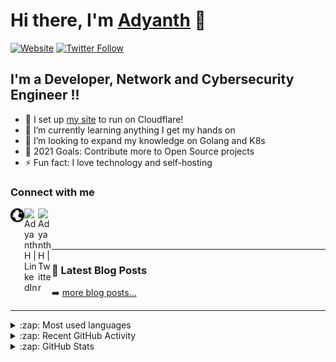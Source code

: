 # Hi there, I'm [Adyanth][website] 👋

[![Website](https://img.shields.io/badge/Site-adyanth.dev-green?style=for-the-badge)](https://adyanth.dev/)
[![Twitter Follow](https://img.shields.io/twitter/follow/realAdyanthH?color=1DA1F2&logo=twitter&style=for-the-badge)](https://twitter.com/intent/follow?original_referer=https%3A%2F%2Fgithub.com%2FrealAdyanthH&screen_name=realAdyanthH)

## I'm a Developer, Network and Cybersecurity Engineer !!

- 🔭 I set up [my site][website] to run on Cloudflare!
- 🌱 I’m currently learning anything I get my hands on
- 👯 I’m looking to expand my knowledge on Golang and K8s
- 🥅 2021 Goals: Contribute more to Open Source projects
- ⚡ Fun fact: I love technology and self-hosting

### Connect with me

[<img align="left" alt="adyanth.dev" width="22px" src="https://raw.githubusercontent.com/iconic/open-iconic/master/svg/globe.svg" />][website]
[<img align="left" alt="Adyanth H | LinkedIn" width="22px" src="https://cdn.jsdelivr.net/npm/simple-icons@v3/icons/linkedin.svg" />][linkedin]
[<img align="left" alt="Adyanth H | Twitter" width="22px" src="https://cdn.jsdelivr.net/npm/simple-icons@v3/icons/twitter.svg" />][twitter]

<br />

<!-- ### Languages and Tools -->

<br />
<br />

---

### 📕 Latest Blog Posts

<!-- BLOG-POST-LIST:START -->
<!-- BLOG-POST-LIST:END -->

➡️ [more blog posts...](https://adyanth.dev/archives/)

---

<details>
  <summary>:zap: Most used languages</summary>
  
<img align="left" alt="Top Languages" src="https://github-readme-stats.vercel.app/api/top-langs/?username=adyanth&hide=javascript&count_private=true&theme=dark" />

</details>

<details>
  <summary>:zap: Recent GitHub Activity</summary>
  
<!--START_SECTION:activity-->
<!--END_SECTION:activity-->

</details>

<details>
  <summary>:zap: GitHub Stats</summary>

<img align="left" alt="Adyanth's GitHub Stats" src="https://github-readme-stats.vercel.app/api?username=adyanth&show_icons=true&hide_border=true&count_private=true&theme=dark" />

</details>

[website]: https://adyanth.dev/
[twitter]: https://twitter.com/realAdyanthH
[linkedin]: https://linkedin.com/in/adyanth-h/
